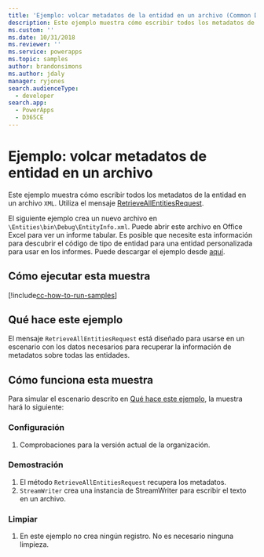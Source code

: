 ```yaml
---
title: 'Ejemplo: volcar metadatos de la entidad en un archivo (Common Data Service para aplicaciones) | Microsoft Docs'
description: Este ejemplo muestra cómo escribir todos los metadatos de la entidad en un archivo XML.
ms.custom: ''
ms.date: 10/31/2018
ms.reviewer: ''
ms.service: powerapps
ms.topic: samples
author: brandonsimons
ms.author: jdaly
manager: ryjones
search.audienceType:
  - developer
search.app:
  - PowerApps
  - D365CE
---
```

# <a name="sample-dump-entity-metadata-to-a-file"></a>Ejemplo: volcar metadatos de entidad en un archivo

Este ejemplo muestra cómo escribir todos los metadatos de la entidad en un archivo `XML`. Utiliza el mensaje [RetrieveAllEntitiesRequest](https://docs.microsoft.com/en-us/dotnet/api/microsoft.xrm.sdk.messages.retrieveallentitiesrequest?view=dynamics-general-ce-9).

El siguiente ejemplo crea un nuevo archivo en `\Entities\bin\Debug\EntityInfo.xml`. Puede abrir este archivo en Office Excel para ver un informe tabular. Es posible que necesite esta información para descubrir el código de tipo de entidad para una entidad personalizada para usar en los informes. Puede descargar el ejemplo desde [aquí](https://github.com/Microsoft/PowerApps-Samples/tree/master/cds/orgsvc/C%23/DumpEntityMetadata).

## <a name="how-to-run-this-sample"></a>Cómo ejecutar esta muestra

[!include[cc-how-to-run-samples](../../includes/cc-how-to-run-samples.md)]

## <a name="what-this-sample-does"></a>Qué hace este ejemplo

El mensaje `RetrieveAllEntitiesRequest` está diseñado para usarse en un escenario con los datos necesarios para recuperar la información de metadatos sobre todas las entidades.

## <a name="how-this-sample-works"></a>Cómo funciona esta muestra

Para simular el escenario descrito en [Qué hace este ejemplo](#what-this-sample-does), la muestra hará lo siguiente:

### <a name="setup"></a>Configuración

1. Comprobaciones para la versión actual de la organización.


### <a name="demonstrate"></a>Demostración

1. El método `RetrieveAllEntitiesRequest` recupera los metadatos. 
1. `StreamWriter` crea una instancia de StreamWriter para escribir el texto en un archivo.

### <a name="clean-up"></a>Limpiar

1. En este ejemplo no crea ningún registro. No es necesario ninguna limpieza.


